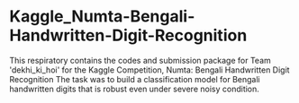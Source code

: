 # Kaggle_Numta-Bengali-Handwritten-Digit-Recognition
This respiratory contains the codes and submission package for Team 'dekhi_ki_hoi' for the Kaggle Competition, Numta: Bengali Handwritten Digit Recognition The task was to build a classification model for Bengali handwritten digits that is robust even under severe noisy condition.

